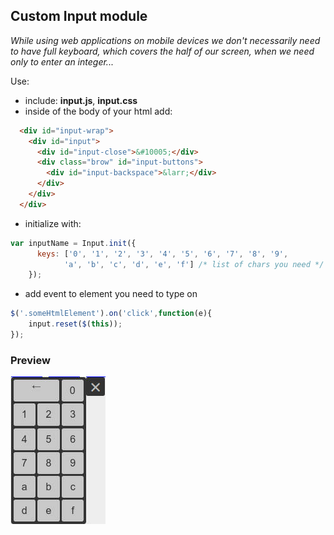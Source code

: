 ## Custom Input module

*While using web applications on mobile devices we don't necessarily need to have full keyboard, 
which covers the half of our screen, when we need only to enter an integer...*

Use:

* include: **input.js**, **input.css**
* inside of the body of your html add:
```html
  <div id="input-wrap">
    <div id="input">
      <div id="input-close">&#10005;</div>
      <div class="brow" id="input-buttons">
        <div id="input-backspace">&larr;</div>
      </div>
    </div>
  </div>
```  
* initialize with: 
```javascript
var inputName = Input.init({
      keys: ['0', '1', '2', '3', '4', '5', '6', '7', '8', '9', 
            'a', 'b', 'c', 'd', 'e', 'f'] /* list of chars you need */
    });
```
* add event to element you need to type on 
```javascript
$('.someHtmlElement').on('click',function(e){
    input.reset($(this));
});
```

### Preview
![Preview image](/preview.jpg)
 
